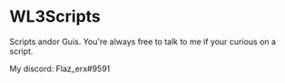# WL3Scripts
Scripts andor Guis.
You're always free to talk to me if your curious on a script.

My discord: Flaz_erx#9591
